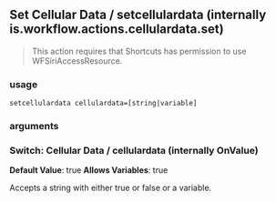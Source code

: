 
## Set Cellular Data / setcellulardata (internally is.workflow.actions.cellulardata.set)


> This action requires that Shortcuts has permission to use WFSiriAccessResource.

### usage
`setcellulardata cellulardata=[string|variable]`

### arguments
### Switch: Cellular Data / cellulardata (internally OnValue)
**Default Value**: true
**Allows Variables**: true


Accepts a string with either true or false
or a variable.
